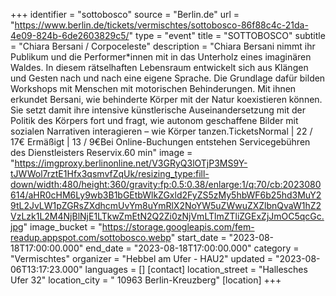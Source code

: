 +++
identifier = "sottobosco"
source = "Berlin.de"
url = "https://www.berlin.de/tickets/vermischtes/sottobosco-86f88c4c-21da-4e09-824b-6de2603829c5/"
type = "event"
title = "SOTTOBOSCO"
subtitle = "Chiara Bersani / Corpoceleste"
description = "Chiara Bersani nimmt ihr Publikum und die Performer*innen mit in das Unterholz eines imaginären Waldes. In diesem rätselhaften Lebensraum entwickelt sich aus Klängen und Gesten nach und nach eine eigene Sprache. Die Grundlage dafür bilden Workshops mit Menschen mit motorischen Behinderungen. Mit ihnen erkundet Bersani, wie behinderte Körper mit der Natur koexistieren können. Sie setzt damit ihre intensive künstlerische Auseinandersetzung mit der Politik des Körpers fort und fragt, wie autonom geschaffene Bilder mit sozialen Narrativen interagieren – wie Körper tanzen.TicketsNormal | 22 / 17€ Ermäßigt | 13 / 9€Bei Online-Buchungen entstehen Servicegebühren des Dienstleisters Reservix.60 min"
image = "https://imgproxy.berlinonline.net/V3GRyQ3lOTjP3MS9Y-tJWWol7rztE1Hfx3qsmvfZqUk/resizing_type:fill-down/width:480/height:360/gravity:fp:0.5:0.38/enlarge:1/q:70/cb:2023080614/aHR0cHM6Ly9wb3B1bGEtbWlkZGxld2FyZS5zMy5hbWF6b25hd3MuY29tL2JvLW1pZGRsZXdhcmUvYm8uYmRlX2NoYW5uZWwuZXZlbnQvaW1hZ2VzLzk1L2M4NjBlNjE1LTkwZmEtN2Q2Zi0zNjVmLTlmZTliZGExZjJmOC5qcGc.jpg"
image_bucket = "https://storage.googleapis.com/fem-readup.appspot.com/sottobosco.webp"
start_date = "2023-08-18T17:00:00.000"
end_date = "2023-08-18T17:00:00.000"
category = "Vermischtes"
organizer = "Hebbel am Ufer - HAU2"
updated = "2023-08-06T13:17:23.000"
languages = []
[contact]
location_street = "Hallesches Ufer 32"
location_city = " 10963 Berlin-Kreuzberg"
[location]
+++